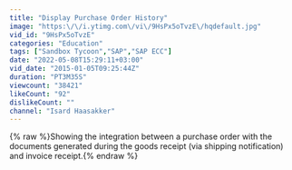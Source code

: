 ```yaml
---
title: "Display Purchase Order History"
image: "https:\/\/i.ytimg.com\/vi\/9HsPx5oTvzE\/hqdefault.jpg"
vid_id: "9HsPx5oTvzE"
categories: "Education"
tags: ["Sandbox Tycoon","SAP","SAP ECC"]
date: "2022-05-08T15:29:11+03:00"
vid_date: "2015-01-05T09:25:44Z"
duration: "PT3M35S"
viewcount: "38421"
likeCount: "92"
dislikeCount: ""
channel: "Isard Haasakker"
---
```

{% raw %}Showing the integration between a purchase order with the documents generated during the goods receipt (via shipping notification) and invoice receipt.{% endraw %}
